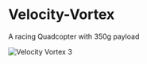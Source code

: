# Velocity-Vortex
A racing Quadcopter with 350g payload

![Velocity Vortex 3](https://github.com/SnehSabhaya/Velocity-Vortex/assets/142648238/741891cf-3e0d-4c0e-97d8-58e3d22a91b9)
